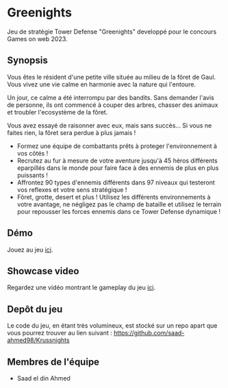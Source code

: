 # Greenights
Jeu de stratégie Tower Defense "Greenights" developpé pour le concours Games on web 2023.

## Synopsis

Vous êtes le résident d'une petite ville située au milieu de la fôret de Gaul. Vous vivez une vie calme en harmonie avec la nature qui l'entoure. 
  
Un jour, ce calme a été interrompu par des bandits. Sans demander l'avis de personne, ils ont commencé à couper des arbres, chasser des animaux et troubler l'ecosystème de la fôret.  
  
Vous avez essayé de raisonner avec eux, mais sans succès... Si vous ne faites rien, la fôret sera perdue à plus jamais !
* Formez une équipe de combattants prêts à proteger l'environnement à vos côtés !
* Recrutez au fur à mesure de votre aventure jusqu'à 45 héros différents eparpillés dans le monde pour faire face à des ennemis de plus en plus puissants !
* Affrontez 90 types d'ennemis différents dans 97 niveaux qui testeront vos reflexes et votre sens stratégique !
* Fôret, grotte, desert et plus ! Utilisez les différents environnements à votre avantage, ne négligez pas le champ de bataille et utilisez le terrain pour repousser les forces ennemis dans ce Tower Defense dynamique !

## Démo
Jouez au jeu [ici](https://saad-ahmed98.github.io/TODO/).

## Showcase video
Regardez une vidéo montrant le gameplay du jeu [ici](https://youtu.be/TODO).

## Depôt du jeu
Le code du jeu, en étant très volumineux, est stocké sur un repo apart que vous pourrez trouver au lien suivant :
https://github.com/saad-ahmed98/Krussnights

## Membres de l'équipe

* Saad el din Ahmed
